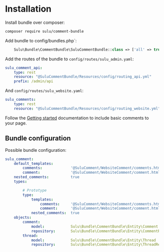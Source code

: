 # Installation

Install bundle over composer:

```bash
composer require sulu/comment-bundle
```

Add bundle to config/bundles.php`:

```php
    Sulu\Bundle\CommentBundle\SuluCommentBundle::class => ['all' => true],
```

Add the routes of the bundle to `config/routes/sulu_admin.yaml`:

```yaml
sulu_comment_api:
    type: rest
    resource: "@SuluCommentBundle/Resources/config/routing_api.yml"
    prefix: /admin/api
```

And `config/routes/sulu_website.yaml`:

```yaml
sulu_comments:
    type: rest
    resource: "@SuluCommentBundle/Resources/config/routing_website.yml"
```

Follow the [Getting started](https://github.com/sulu/SuluCommentBundle/blob/master/Resources/doc/getting-started.md)
documentation to include basic comments to your page.

## Bundle configuration

Possible bundle configuration:

```yaml
sulu_comment:
    default_templates:
        comments:             '@SuluComment/WebsiteComment/comments.html.twig'
        comment:              '@SuluComment/WebsiteComment/comment.html.twig'
    nested_comments:          true
    types:

        # Prototype
        type:
            templates:
                comments:     '@SuluComment/WebsiteComment/comments.html.twig'
                comment:      '@SuluComment/WebsiteComment/comment.html.twig'
            nested_comments:  true
    objects:
        comment:
            model:            Sulu\Bundle\CommentBundle\Entity\Comment
            repository:       Sulu\Bundle\CommentBundle\Entity\CommentRepository
        thread:
            model:            Sulu\Bundle\CommentBundle\Entity\Thread
            repository:       Sulu\Bundle\CommentBundle\Entity\ThreadRepository
```
